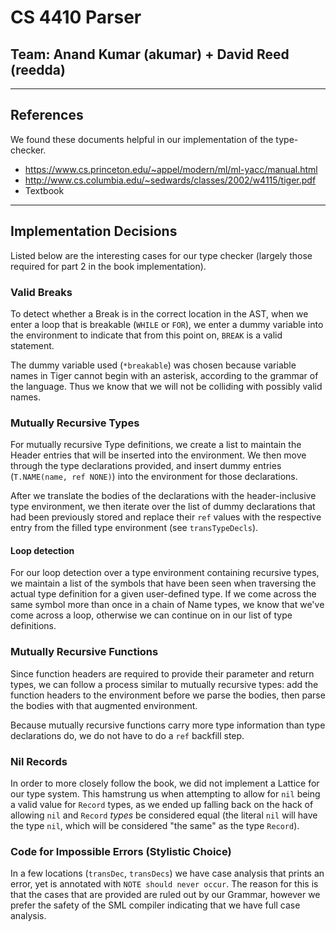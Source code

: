 # CS 4410 Parser
## Team: Anand Kumar (akumar) + David Reed (reedda)

---

## References

We found these documents helpful in our implementation of the type-checker.
* https://www.cs.princeton.edu/~appel/modern/ml/ml-yacc/manual.html
* http://www.cs.columbia.edu/~sedwards/classes/2002/w4115/tiger.pdf
* Textbook

---

## Implementation Decisions

Listed below are the interesting cases for our type checker (largely those 
required for part 2 in the book implementation).

### Valid Breaks

To detect whether a Break is in the correct location in the AST, when we enter
a loop that is breakable (`WHILE` or `FOR`), we enter a dummy variable into the
environment to indicate that from this point on, `BREAK` is a valid statement.

The dummy variable used (`*breakable`) was chosen because variable names in Tiger
cannot begin with an asterisk, according to the grammar of the language. Thus we
know that we will not be colliding with possibly valid names.

### Mutually Recursive Types

For mutually recursive Type definitions, we create a list to maintain the Header
entries that will be inserted into the environment. We then move through the 
type declarations provided, and insert dummy entries (`T.NAME(name, ref NONE)`)
into the environment for those declarations.

After we translate the bodies of the declarations with the header-inclusive type
environment, we then iterate over the list of dummy declarations that had been
previously stored and replace their `ref` values with the respective entry from
the filled type environment (see `transTypeDecls`).

#### Loop detection

For our loop detection over a type environment containing recursive types, we 
maintain a list of the symbols that have been seen when traversing the actual
type definition for a given user-defined type. If we come across the same symbol
more than once in a chain of Name types, we know that we've come across a loop,
otherwise we can continue on in our list of type definitions.

### Mutually Recursive Functions

Since function headers are required to provide their parameter and return types,
we can follow a process similar to mutually recursive types: add the function
headers to the environment before we parse the bodies, then parse the bodies with
that augmented environment.

Because mutually recursive functions carry more type information than type
declarations do, we do not have to do a `ref` backfill step.

### Nil Records

In order to more closely follow the book, we did not implement a Lattice for
our type system. This hamstrung us when attempting to allow for `nil` being a
valid value for `Record` types, as we ended up falling back on the hack of
allowing `nil` and `Record` _types_ be considered equal (the literal `nil` will
 have the type `nil`, which will be considered "the same" as the type `Record`).

### Code for Impossible Errors (Stylistic Choice)

 In a few locations (`transDec`, `transDecs`) we have case analysis that prints
 an error, yet is annotated with `NOTE should never occur`. The reason for this
 is that the cases that are provided are ruled out by our Grammar, however we
 prefer the safety of the SML compiler indicating that we have full case analysis.
